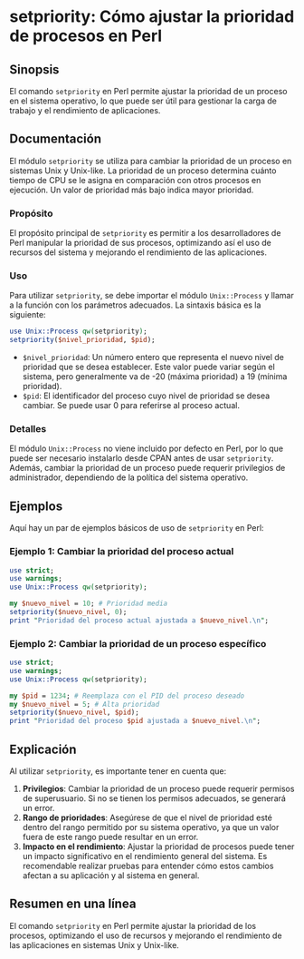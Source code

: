 <!--
Meta Description: # setpriority: Cómo ajustar la prioridad de procesos en Perl ## Sinopsis El comando `setpriority` en Perl permite ajustar la prioridad de un proceso e...
Meta Keywords: prioridad, setpriority, proceso, perl, unix
-->

# setpriority: Cómo ajustar la prioridad de procesos en Perl

## Sinopsis
El comando `setpriority` en Perl permite ajustar la prioridad de un proceso en el sistema operativo, lo que puede ser útil para gestionar la carga de trabajo y el rendimiento de aplicaciones.

## Documentación
El módulo `setpriority` se utiliza para cambiar la prioridad de un proceso en sistemas Unix y Unix-like. La prioridad de un proceso determina cuánto tiempo de CPU se le asigna en comparación con otros procesos en ejecución. Un valor de prioridad más bajo indica mayor prioridad.

### Propósito
El propósito principal de `setpriority` es permitir a los desarrolladores de Perl manipular la prioridad de sus procesos, optimizando así el uso de recursos del sistema y mejorando el rendimiento de las aplicaciones.

### Uso
Para utilizar `setpriority`, se debe importar el módulo `Unix::Process` y llamar a la función con los parámetros adecuados. La sintaxis básica es la siguiente:

```perl
use Unix::Process qw(setpriority);
setpriority($nivel_prioridad, $pid);
```

- `$nivel_prioridad`: Un número entero que representa el nuevo nivel de prioridad que se desea establecer. Este valor puede variar según el sistema, pero generalmente va de -20 (máxima prioridad) a 19 (mínima prioridad).
- `$pid`: El identificador del proceso cuyo nivel de prioridad se desea cambiar. Se puede usar 0 para referirse al proceso actual.

### Detalles
El módulo `Unix::Process` no viene incluido por defecto en Perl, por lo que puede ser necesario instalarlo desde CPAN antes de usar `setpriority`. Además, cambiar la prioridad de un proceso puede requerir privilegios de administrador, dependiendo de la política del sistema operativo.

## Ejemplos
Aquí hay un par de ejemplos básicos de uso de `setpriority` en Perl:

### Ejemplo 1: Cambiar la prioridad del proceso actual

```perl
use strict;
use warnings;
use Unix::Process qw(setpriority);

my $nuevo_nivel = 10; # Prioridad media
setpriority($nuevo_nivel, 0);
print "Prioridad del proceso actual ajustada a $nuevo_nivel.\n";
```

### Ejemplo 2: Cambiar la prioridad de un proceso específico

```perl
use strict;
use warnings;
use Unix::Process qw(setpriority);

my $pid = 1234; # Reemplaza con el PID del proceso deseado
my $nuevo_nivel = 5; # Alta prioridad
setpriority($nuevo_nivel, $pid);
print "Prioridad del proceso $pid ajustada a $nuevo_nivel.\n";
```

## Explicación
Al utilizar `setpriority`, es importante tener en cuenta que:

1. **Privilegios**: Cambiar la prioridad de un proceso puede requerir permisos de superusuario. Si no se tienen los permisos adecuados, se generará un error.
2. **Rango de prioridades**: Asegúrese de que el nivel de prioridad esté dentro del rango permitido por su sistema operativo, ya que un valor fuera de este rango puede resultar en un error.
3. **Impacto en el rendimiento**: Ajustar la prioridad de procesos puede tener un impacto significativo en el rendimiento general del sistema. Es recomendable realizar pruebas para entender cómo estos cambios afectan a su aplicación y al sistema en general.

## Resumen en una línea
El comando `setpriority` en Perl permite ajustar la prioridad de los procesos, optimizando el uso de recursos y mejorando el rendimiento de las aplicaciones en sistemas Unix y Unix-like.